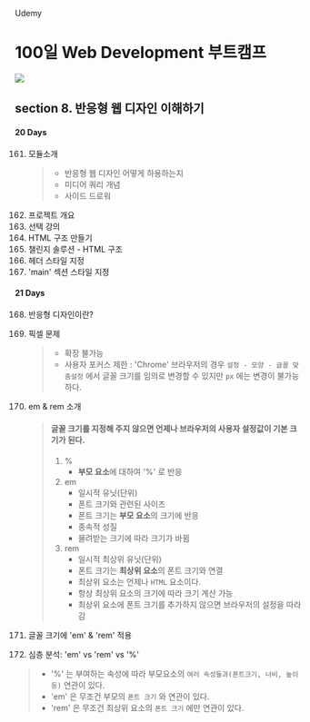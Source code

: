 Udemy

# 100일 Web Development 부트캠프

[<img src="https://img.shields.io/badge/github-%23121011.svg?style=for-the-badge&logo=github&logoColor=white" />](https://github.com/academind/100-days-of-web-development/)

## section 8. 반응형 웹 디자인 이해하기

#### 20 Days

161. 모듈소개
     > - 반응형 웹 디자인 어떻게 하용하는지
     > - 미디어 쿼리 개념
     > - 사이드 드로워
162. 프로젝트 개요
163. 선택 강의
164. HTML 구조 만들기
165. 챌린지 솔루션 - HTML 구조
166. 헤더 스타일 지정
167. 'main' 섹션 스타일 지정

#### 21 Days

168. 반응형 디자인이란?
169. 픽셀 문제
     > - 확장 불가능
     > - 사용자 포커스 제한
     >   : 'Chrome' 브라우저의 경우 `설정 - 모양 - 글꼴 맞춤설정` 에서 글꼴 크기를 임의로 변경할 수 있지만 `px` 에는 변경이 불가능 하다.
170. em & rem 소개

     > #### 글꼴 크기를 지정해 주지 않으면 언제나 브라우저의 사용자 설정값이 기본 크기가 된다.
     >
     > 1. %
     >    - <strong>부모 요소</strong>에 대하여 '%' 로 반응
     > 2. em
     >    - 일시적 유닛(단위)
     >    - 폰트 크기와 관련된 사이즈
     >    - 폰트 크기는 <strong>부모 요소</strong>의 크기에 반응
     >    - 종속적 성질
     >    - 물려받는 크기에 따라 크기가 바뀜
     > 3. rem
     >    - 일시적 최상위 유닛(단위)
     >    - 폰트 크기는 <strong>최상위 요소</strong>의 폰트 크기와 연결
     >    - 최상위 요소는 언제나 `HTML` 요소이다.
     >    - 항상 최상위 요소의 크기에 따라 크기 계산 가능
     >    - 최상위 요소에 폰트 크기를 추가하지 않으면 브라우저의 설정을 따라감

171. 글꼴 크기에 'em' & 'rem' 적용
172. 심층 분석: 'em' vs 'rem' vs '%'

> - '%' 는 부여하는 속성에 따라 부모요소의 `여러 속성들과(폰트크기, 너비, 높이 등)` 연관이 있다.
> - 'em' 은 무조건 부모의 `폰트 크기` 와 연관이 있다.
> - 'rem' 은 무조건 최상위 요소의 `폰트 크기` 에만 연관이 있다.
